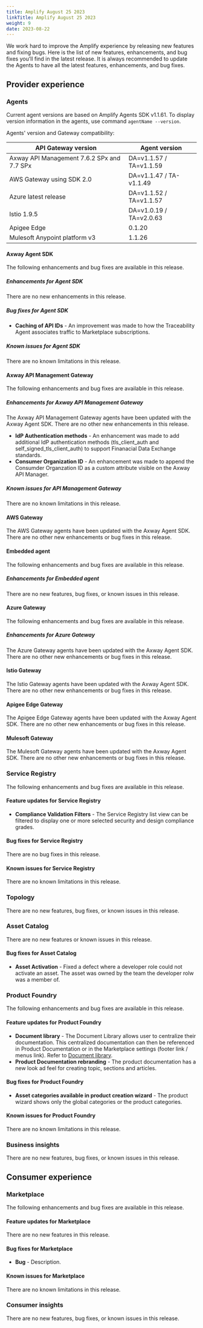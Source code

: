 ```yaml
---
title: Amplify August 25 2023
linkTitle: Amplify August 25 2023
weight: 9
date: 2023-08-22
---
```

We work hard to improve the Amplify experience by releasing new features and fixing bugs. Here is the list of new features, enhancements, and bug fixes you’ll find in the latest release. It is always recommended to update the Agents to have all the latest features, enhancements, and bug fixes.

## Provider experience

### Agents

Current agent versions are based on Amplify Agents SDK v1.1.61. To display version information in the agents, use command `agentName --version`.

Agents' version and Gateway compatibility:

| API Gateway version                        | Agent version           |
|--------------------------------------------|-------------------------|
| Axway API Management 7.6.2 SPx and 7.7 SPx | DA=v1.1.57 / TA=v1.1.59 |
| AWS Gateway using SDK 2.0                  | DA=v1.1.47 / TA-v1.1.49 |
| Azure latest release                       | DA=v1.1.52 / TA=v1.1.57 |
| Istio 1.9.5                                | DA=v1.0.19 / TA=v2.0.63 |
| Apigee Edge                                | 0.1.20                  |
| Mulesoft Anypoint platform v3              | 1.1.26                  |

#### Axway Agent SDK

The following enhancements and bug fixes are available in this release.

##### Enhancements for Agent SDK

There are no new enhancements in this release.

##### Bug fixes for Agent SDK

* **Caching of API IDs** - An improvement was made to how the Traceability Agent associates traffic to Marketplace subscriptions.

##### Known issues for Agent SDK

There are no known limitations in this release.

#### Axway API Management Gateway

The following enhancements and bug fixes are available in this release.

##### Enhancements for Axway API Management Gateway

The Axway API Management Gateway agents have been updated with the Axway Agent SDK. There are no other new enhancements in this release.

* **IdP Authentication methods** - An enhancement was made to add additional IdP authentication methods (tls_client_auth and self_signed_tls_client_auth) to support Finanacial Data Exchange standards.
* **Consumer Organization ID** - An enhancement was made to append the Consumder Organzation ID as a custom attribute visible on the Axway API Manager.

##### Known issues for API Management Gateway

There are no known limitations in this release.

#### AWS Gateway

The AWS Gateway agents have been updated with the Axway Agent SDK. There are no other new enhancements or bug fixes in this release.

#### Embedded agent

The following enhancements and bug fixes are available in this release.

##### Enhancements for Embedded agent

There are no new features, bug fixes, or known issues in this release.

#### Azure Gateway

The following enhancements and bug fixes are available in this release.

##### Enhancements for Azure Gateway

The Azure Gateway agents have been updated with the Axway Agent SDK. There are no other new enhancements or bug fixes in this release.

#### Istio Gateway

The Istio Gateway agents have been updated with the Axway Agent SDK. There are no other new enhancements or bug fixes in this release.

#### Apigee Edge Gateway

The Apigee Edge Gateway agents have been updated with the Axway Agent SDK. There are no other new enhancements or bug fixes in this release.

#### Mulesoft Gateway

The Mulesoft Gateway agents have been updated with the Axway Agent SDK. There are no other new enhancements or bug fixes in this release.

### Service Registry

The following enhancements and bug fixes are available in this release.

#### Feature updates for Service Registry

* **Compliance Validation Filters** - The Service Registry list view can be filtered to display one or more selected security and design compliance grades.

#### Bug fixes for Service Registry

There are no bug fixes in this release.

#### Known issues for Service Registry

There are no known limitations in this release.

### Topology

There are no new features, bug fixes, or known issues in this release.

### Asset Catalog

There are no new features or known issues in this release.

#### Bug fixes for Asset Catalog

* **Asset Activation** - Fixed a defect where a developer role could not activate an asset.   The asset was owned by the team the developer rolw was a member of.

### Product Foundry

The following enhancements and bug fixes are available in this release.

#### Feature updates for Product Foundry

* **Document library** - The Document Library allows user to centralize their documentation. This centralized documentation can then be referenced in Product Documentation or in the Marketplace settings (footer link / menus link). Refer to [Document library](/docs/manage_document_library).
* **Product Documentation rebranding** - The product documentation has a new look ad feel for creating topic, sections and articles.

#### Bug fixes for Product Foundry

* **Asset categories available in product creation wizard** - The product wizard shows only the global categories or the product categories.

#### Known issues for Product Foundry

There are no known limitations in this release.

### Business insights

There are no new features, bug fixes, or known issues in this release.

## Consumer experience

### Marketplace

The following enhancements and bug fixes are available in this release.

#### Feature updates for Marketplace

There are no new features in this release.

#### Bug fixes for Marketplace

* **Bug** - Description.

#### Known issues for Marketplace

There are no known limitations in this release.

### Consumer insights

There are no new features, bug fixes, or known issues in this release.
